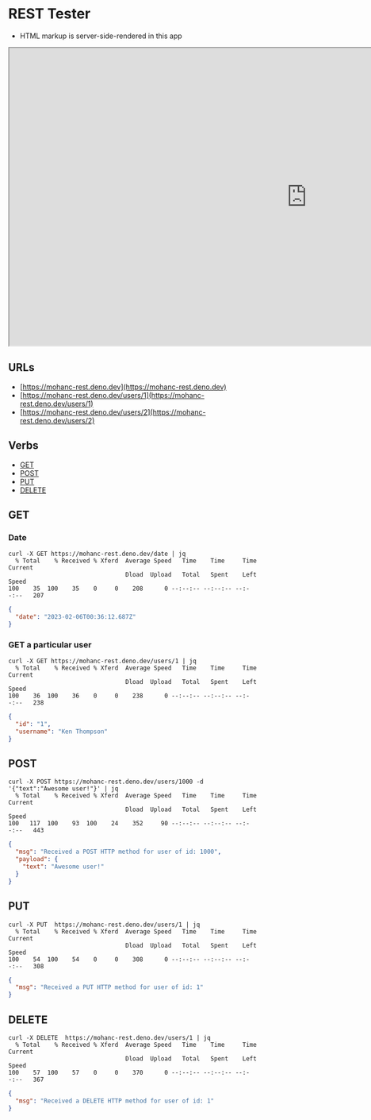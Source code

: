 # REST Tester

- HTML markup is server-side-rendered in this app

<iframe id="inlineFrameExample"
    title="Inline Frame Example"
    width="1200"
    height="600"
    src="https://mohanc-rest.deno.dev">
</iframe>

## URLs
- [https://mohanc-rest.deno.dev](https://mohanc-rest.deno.dev)
- [https://mohanc-rest.deno.dev/users/1](https://mohanc-rest.deno.dev/users/1)
- [https://mohanc-rest.deno.dev/users/2](https://mohanc-rest.deno.dev/users/2)

## Verbs
- [GET](#get)
- [POST](#post)
- [PUT](#put)
- [DELETE](#delete)

## GET
<a name='get'></a>

### Date
```
curl -X GET https://mohanc-rest.deno.dev/date | jq
  % Total    % Received % Xferd  Average Speed   Time    Time     Time  Current
                                 Dload  Upload   Total   Spent    Left  Speed
100    35  100    35    0     0    208      0 --:--:-- --:--:-- --:--:--   207
```

```json
{
  "date": "2023-02-06T00:36:12.687Z"
}

```
### GET a particular user

```
curl -X GET https://mohanc-rest.deno.dev/users/1 | jq
  % Total    % Received % Xferd  Average Speed   Time    Time     Time  Current
                                 Dload  Upload   Total   Spent    Left  Speed
100    36  100    36    0     0    238      0 --:--:-- --:--:-- --:--:--   238
```

```json
{
  "id": "1",
  "username": "Ken Thompson"
}

```


## POST
<a name='post'></a>
```
curl -X POST https://mohanc-rest.deno.dev/users/1000 -d '{"text":"Awesome user!"}' | jq  
  % Total    % Received % Xferd  Average Speed   Time    Time     Time  Current
                                 Dload  Upload   Total   Spent    Left  Speed
100   117  100    93  100    24    352     90 --:--:-- --:--:-- --:--:--   443
```

```json
{
  "msg": "Received a POST HTTP method for user of id: 1000",
  "payload": {
    "text": "Awesome user!"
  }
}
```


## PUT
<a name='put'></a>

```
curl -X PUT  https://mohanc-rest.deno.dev/users/1 | jq
  % Total    % Received % Xferd  Average Speed   Time    Time     Time  Current
                                 Dload  Upload   Total   Spent    Left  Speed
100    54  100    54    0     0    308      0 --:--:-- --:--:-- --:--:--   308
```

```json
{
  "msg": "Received a PUT HTTP method for user of id: 1"
}
```

## DELETE
<a name='delete'></a>

```
curl -X DELETE  https://mohanc-rest.deno.dev/users/1 | jq
  % Total    % Received % Xferd  Average Speed   Time    Time     Time  Current
                                 Dload  Upload   Total   Spent    Left  Speed
100    57  100    57    0     0    370      0 --:--:-- --:--:-- --:--:--   367
```
```json
{
  "msg": "Received a DELETE HTTP method for user of id: 1"
}
```






